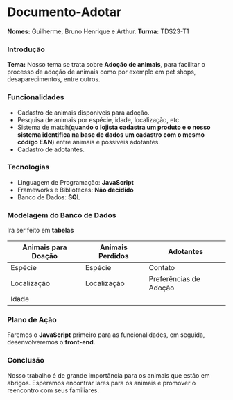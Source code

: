 # Documento-Adotar
**Nomes:** Guilherme, Bruno Henrique e Arthur.
**Turma:** TDS23-T1

### Introdução
**Tema:** Nosso tema se trata sobre **Adoção de animais**, para facilitar o processo de adoção de animais como por exemplo em pet shops, desaparecimentos, entre outros.
  
### Funcionalidades
* Cadastro de animais disponíveis para adoção.
* Pesquisa de animais por espécie, idade, localização, etc.
* Sistema de match(**quando o lojista cadastra um produto e o nosso sistema identifica na base de dados um cadastro com o mesmo código EAN**) entre animais e possíveis adotantes.
* Cadastro de adotantes.

### Tecnologias
* Linguagem de Programação: **JavaScript**
* Frameworks e Bibliotecas: **Não decidido**
* Banco de Dados: **SQL**

### Modelagem do Banco de Dados
Ira ser feito em **tabelas** 

|Animais para Doação| Animais Perdidos| Adotantes              |
|-------------------|-----------------|------------------------|
| Espécie           | Espécie         | Contato                |
| Localização       | Localização     | Preferências de Adoção |
| Idade             |                 |                        |

### Plano de Ação
Faremos o **JavaScript** primeiro para as funcionalidades, em seguida, desenvolveremos o **front-end**.

### Conclusão
Nosso trabalho é de grande importância para os animais que estão em abrigos. Esperamos encontrar lares para os animais e promover o reencontro com seus familiares. 
